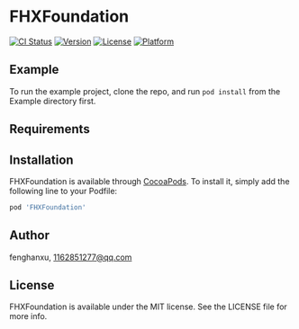 # FHXFoundation

[![CI Status](https://img.shields.io/travis/fenghanxu/FHXFoundation.svg?style=flat)](https://travis-ci.org/fenghanxu/FHXFoundation)
[![Version](https://img.shields.io/cocoapods/v/FHXFoundation.svg?style=flat)](https://cocoapods.org/pods/FHXFoundation)
[![License](https://img.shields.io/cocoapods/l/FHXFoundation.svg?style=flat)](https://cocoapods.org/pods/FHXFoundation)
[![Platform](https://img.shields.io/cocoapods/p/FHXFoundation.svg?style=flat)](https://cocoapods.org/pods/FHXFoundation)

## Example

To run the example project, clone the repo, and run `pod install` from the Example directory first.

## Requirements

## Installation

FHXFoundation is available through [CocoaPods](https://cocoapods.org). To install
it, simply add the following line to your Podfile:

```ruby
pod 'FHXFoundation'
```

## Author

fenghanxu, 1162851277@qq.com

## License

FHXFoundation is available under the MIT license. See the LICENSE file for more info.
